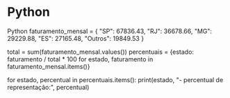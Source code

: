 # Python
Python
faturamento_mensal = {
    "SP": 67836.43,
    "RJ": 36678.66,
    "MG": 29229.88,
    "ES": 27165.48,
    "Outros": 19849.53
}

total = sum(faturamento_mensal.values())
percentuais = {estado: faturamento / total * 100 for estado, faturamento in faturamento_mensal.items()}

for estado, percentual in percentuais.items():
    print(estado, "- percentual de representação:", percentual)
